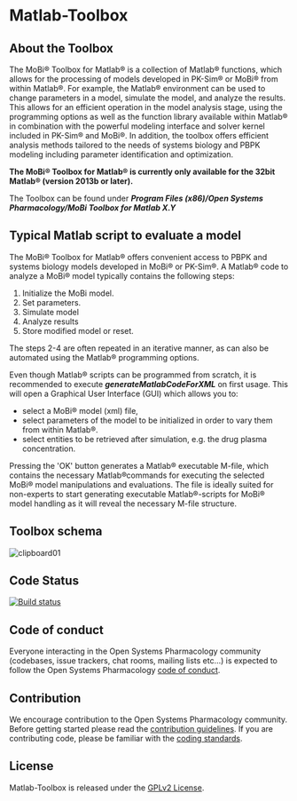 # Matlab-Toolbox

## About the Toolbox
The MoBi® Toolbox for Matlab® is a collection of Matlab® functions, which allows for the processing of models developed in PK-Sim® or  MoBi® from within Matlab®. For example, the Matlab® environment can be used to change parameters in a model, simulate the model, and analyze the results. This allows for an efficient operation in the model analysis stage, using the programming options as well as the function library available within Matlab® in combination with the powerful modeling interface and solver kernel included in PK-Sim® and 
MoBi®. In addition, the toolbox offers efficient analysis methods tailored to the needs of systems biology and PBPK modeling including parameter identification and optimization. 

**The MoBi® Toolbox for Matlab® is currently only available for the 32bit Matlab® (version 2013b or later).**

The Toolbox can be found under _**Program Files (x86)/Open Systems Pharmacology/MoBi Toolbox for Matlab X.Y**_

## Typical Matlab script to evaluate a model
The MoBi® Toolbox for Matlab® offers convenient access to PBPK and systems biology models developed in MoBi® or PK-Sim®.
A Matlab® code to analyze a MoBi® model typically contains the following steps:
1. Initialize the MoBi model.
2. Set parameters.
3. Simulate model
4. Analyze results
5. Store modified model or reset.

The steps 2-4 are often repeated in an iterative manner, as can also be automated
using the Matlab® programming options.

Even though Matlab® scripts can be programmed from scratch, it is recommended
to execute _**generateMatlabCodeForXML**_ on first usage. This will open a
Graphical User Interface (GUI) which allows you to:
- select a MoBi® model (xml) file,
- select parameters of the model to be initialized in order to vary them from within Matlab®.
- select entities to be retrieved after simulation, e.g. the drug plasma concentration.

Pressing the 'OK' button generates a Matlab® executable M-file, which contains the necessary Matlab®commands for executing the selected MoBi® model manipulations and evaluations.
The file is ideally suited for non-experts to start generating executable Matlab®-scripts for MoBi® model handling as it will reveal the necessary M-file structure.

## Toolbox schema
![clipboard01](https://cloud.githubusercontent.com/assets/25061876/24003370/9016e00e-0a63-11e7-8f69-ed6b952c6867.jpg)

## Code Status
[![Build status](https://ci.appveyor.com/api/projects/status/2pxt8se6bgjvrrh0/branch/master?svg=true&passingText=master%20-%20passing)](https://ci.appveyor.com/project/open-systems-pharmacology-ci/matlab-toolbox/branch/master)

## Code of conduct
Everyone interacting in the Open Systems Pharmacology community (codebases, issue trackers, chat rooms, mailing lists etc...) is expected to follow the Open Systems Pharmacology [code of conduct](https://github.com/Open-Systems-Pharmacology/Suite/blob/master/CODE_OF_CONDUCT.md).

## Contribution
We encourage contribution to the Open Systems Pharmacology community. Before getting started please read the [contribution guidelines](https://github.com/Open-Systems-Pharmacology/Suite/blob/master/CONTRIBUTING.md). If you are contributing code, please be familiar with the [coding standards](https://github.com/Open-Systems-Pharmacology/Suite/blob/master/CODING_STANDARDS.md).

## License
Matlab-Toolbox is released under the [GPLv2 License](LICENSE).
